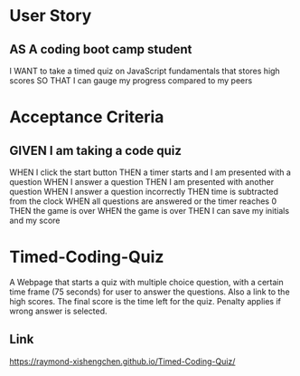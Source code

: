 

# User Story

## AS A coding boot camp student
I WANT to take a timed quiz on JavaScript fundamentals that stores high scores
SO THAT I can gauge my progress compared to my peers

# Acceptance Criteria

## GIVEN I am taking a code quiz
WHEN I click the start button
THEN a timer starts and I am presented with a question
WHEN I answer a question
THEN I am presented with another question
WHEN I answer a question incorrectly
THEN time is subtracted from the clock
WHEN all questions are answered or the timer reaches 0
THEN the game is over
WHEN the game is over
THEN I can save my initials and my score
# Timed-Coding-Quiz
A Webpage that starts a quiz with multiple choice question, with a certain time frame (75 seconds) for user to answer the questions. Also a link to the high scores.
The final score is the time left for the quiz. Penalty applies if wrong answer is selected.

## Link
https://raymond-xishengchen.github.io/Timed-Coding-Quiz/